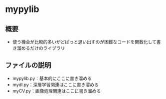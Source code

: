 # mypylib
## 概要
* 使う機会が比較的多いがどぱっと思い出すのが困難なコードを関数化して書き溜めるだけのライブラリ
## ファイルの説明
* mypylib.py：基本的にここに書き溜める
* mydl.py：深層学習関連はここに書き溜める
* myCV.py：画像処理関連はここに書き溜める